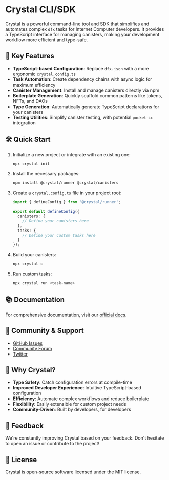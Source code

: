# Crystal CLI/SDK

Crystal is a powerful command-line tool and SDK that simplifies and automates complex `dfx` tasks for Internet Computer developers. It provides a TypeScript interface for managing canisters, making your development workflow more efficient and type-safe.

## 🚀 Key Features

- **TypeScript-based Configuration**: Replace `dfx.json` with a more ergonomic `crystal.config.ts`
- **Task Automation**: Create dependency chains with async logic for maximum efficiency
- **Canister Management**: Install and manage canisters directly via npm
- **Boilerplate Generation**: Quickly scaffold common patterns like tokens, NFTs, and DAOs
- **Type Generation**: Automatically generate TypeScript declarations for your canisters
- **Testing Utilities**: Simplify canister testing, with potential `pocket-ic` integration

## 🛠 Quick Start

1. Initialize a new project or integrate with an existing one:
   ```bash
   npx crystal init
   ```

2. Install the necessary packages:
   ```bash
   npm install @crystal/runner @crystal/canisters
   ```

3. Create a `crystal.config.ts` file in your project root:
   ```typescript
   import { defineConfig } from '@crystal/runner';

   export default defineConfig({
     canisters: {
       // Define your canisters here
     },
     tasks: {
       // Define your custom tasks here
     }
   });
   ```

4. Build your canisters:
   ```bash
   npx crystal c
   ```

5. Run custom tasks:
   ```bash
   npx crystal run <task-name>
   ```

## 📚 Documentation

For comprehensive documentation, visit our [official docs](https://docs.crystal-ic.dev).

## 🤝 Community & Support

- [GitHub Issues](https://github.com/MioQuispe/crystal/issues)
- [Community Forum](https://forum.dfinity.org/t/introducing-crystal-cli-sdk)
- [Twitter](https://twitter.com/antimaximal)
<!-- - [Telegram](https://t.me/crystal_ic_dev) -->

## 🌟 Why Crystal?

- **Type Safety**: Catch configuration errors at compile-time
- **Improved Developer Experience**: Intuitive TypeScript-based configuration
- **Efficiency**: Automate complex workflows and reduce boilerplate
- **Flexibility**: Easily extensible for custom project needs
- **Community-Driven**: Built by developers, for developers

## 📣 Feedback

We're constantly improving Crystal based on your feedback. Don't hesitate to open an issue or contribute to the project!

## 📄 License

Crystal is open-source software licensed under the MIT license.
